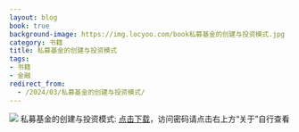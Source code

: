 ```yaml
---
layout: blog
book: true
background-image: https://img.locyoo.com/book私募基金的创建与投资模式.jpg
category: 书籍
title: 私募基金的创建与投资模式
tags:
- 书籍
- 金融
redirect_from:
  - /2024/03/私募基金的创建与投资模式/
---
```

![](https://img.locyoo.com/book私募基金的创建与投资模式.jpg)
私募基金的创建与投资模式: <a name = "ref1" href="https://url18.ctfile.com/f/50983618-1380049264-41faa2?p=3619">点击下载</a>，访问密码请点击右上方“关于”自行查看